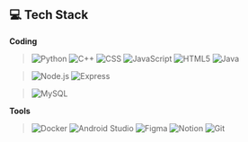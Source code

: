 
## 💻 Tech Stack

**Coding**  
> ![Python](https://img.shields.io/badge/Python-4B8BBE?style=for-the-badge&logo=python&logoColor=yellow)
> ![C++](https://img.shields.io/badge/C++-004482?style=for-the-badge&logo=c%2B%2B&logoColor=pink)
> ![CSS](https://img.shields.io/badge/CSS-1572B6?style=for-the-badge&logo=css3&logoColor=white)
> ![JavaScript](https://img.shields.io/badge/JavaScript-F7DF1E?style=for-the-badge&logo=javascript&logoColor=black)
> ![HTML5](https://img.shields.io/badge/HTML5-FF5722?style=for-the-badge&logo=html5&logoColor=white)
> ![Java](https://img.shields.io/badge/Java-E05126?style=for-the-badge&logo=openjdk&logoColor=grey)


> ![Node.js](https://img.shields.io/badge/Node.js-339933?style=for-the-badge&logo=nodedotjs&logoColor=black)
> ![Express](https://img.shields.io/badge/Express-000000?style=for-the-badge&logo=express&logoColor=lightgreen)

> ![MySQL](https://img.shields.io/badge/MySQL-00618A?style=for-the-badge&logo=mysql&logoColor=orange)


**Tools**  

> ![Docker](https://img.shields.io/badge/Docker-0db7ed?style=for-the-badge&logo=docker&logoColor=darkblue)
> ![Android Studio](https://img.shields.io/badge/Android%20Studio-3DDC84?style=for-the-badge&logo=androidstudio&logoColor=darkgreen)
> ![Figma](https://img.shields.io/badge/Figma-A259FF?style=for-the-badge&logo=figma&logoColor=darkpurple)
> ![Notion](https://img.shields.io/badge/Notion-000000?style=for-the-badge&logo=notion&logoColor=white)
> ![Git](https://img.shields.io/badge/Git-F05032?style=for-the-badge&logo=git&logoColor=black)
